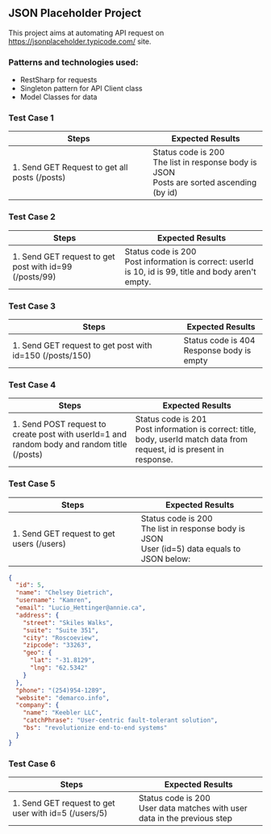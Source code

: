 ## JSON Placeholder Project

This project aims at automating API request on https://jsonplaceholder.typicode.com/ site.

### Patterns and technologies used:
* RestSharp for requests
* Singleton pattern for API Client class
* Model Classes for data

### Test Case 1
| Steps  | Expected Results |
| ------------- | ------------- |
| 1. Send GET Request to get all posts (/posts)  | Status code is 200<br>The list in response body is JSON<br>Posts are sorted ascending (by id) |

### Test Case 2
| Steps  | Expected Results |
| ------------- | ------------- |
| 1. Send GET request to get post with id=99 (/posts/99)  | Status code is 200<br>Post information is correct: userId is 10, id is 99, title and body aren't empty. |

### Test Case 3
| Steps  | Expected Results |
| ------------- | ------------- |
| 1. Send GET request to get post with id=150 (/posts/150)  | Status code is 404<br>Response body is empty |

### Test Case 4
| Steps  | Expected Results |
| ------------- | ------------- |
| 1. Send POST request to create post with userId=1 and random body and random title (/posts)  | Status code is 201<br>Post information is correct: title, body, userId match data from request, id is present in response. |

### Test Case 5
| Steps  | Expected Results |
| ------------- | ------------- |
| 1. Send GET request to get users (/users)  | Status code is 200<br>The list in response body is JSON<br>User (id=5) data equals to JSON below: |
```json
{
  "id": 5,
  "name": "Chelsey Dietrich",
  "username": "Kamren",
  "email": "Lucio_Hettinger@annie.ca",
  "address": {
    "street": "Skiles Walks",
    "suite": "Suite 351",
    "city": "Roscoeview",
    "zipcode": "33263",
    "geo": {
      "lat": "-31.8129",
      "lng": "62.5342"
    }
  },
  "phone": "(254)954-1289",
  "website": "demarco.info",
  "company": {
    "name": "Keebler LLC",
    "catchPhrase": "User-centric fault-tolerant solution",
    "bs": "revolutionize end-to-end systems"
  }
}
```
### Test Case 6
| Steps  | Expected Results |
| ------------- | ------------- |
| 1. Send GET request to get user with id=5 (/users/5)  | Status code is 200<br>User data matches with user data in the previous step |
